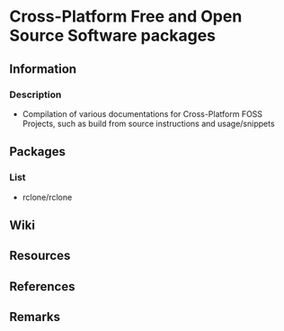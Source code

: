 # Cross-Platform Free and Open Source Software packages

## Information
### Description
+ Compilation of various documentations for Cross-Platform FOSS Projects, such as build from source instructions and usage/snippets

## Packages
### List
+ rclone/rclone

## Wiki

## Resources

## References

## Remarks

